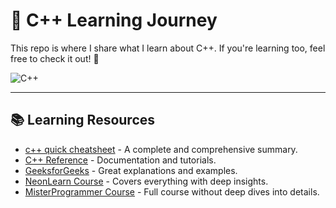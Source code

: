 # 🚀 C++ Learning Journey

This repo is where I share what I learn about C++. If you're learning too, feel free to check it out! 🚀

![C++](https://img.shields.io/badge/c++-%2300599C.svg?style=for-the-badge&logo=c%2B%2B&logoColor=white)  

---

## 📚 Learning Resources

- [c++ quick cheatsheet](https://quickref.me/cpp) - A complete and comprehensive summary.
- [C++ Reference](https://cplusplus.com/) - Documentation and tutorials.
- [GeeksforGeeks](https://www.geeksforgeeks.org/c-plus-plus/) - Great explanations and examples.
- [NeonLearn Course](https://youtube.com/playlist?list=PLTEzTFAAzxQ5iUo9xD-5HlM-stLDyidpg&si=lbYlPdJuJrHDh2GS) - Covers everything with deep insights.
- [MisterProgrammer Course](https://youtube.com/playlist?list=PLSccONlqbvwfC6IADl8ePIUM-lM9ghDsQ&si=dV5ZrbDXEDWfLIVa) - Full course without deep dives into details.
